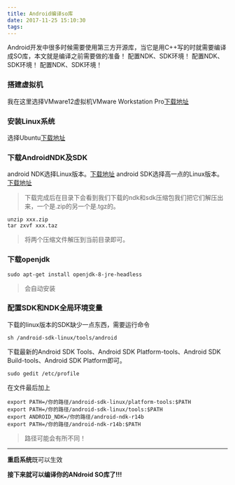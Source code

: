 ```yaml
---
title: Android编译so库
date: 2017-11-25 15:10:30
tags:
---
```

Android开发中很多时候需要使用第三方开源库，当它是用C++写的时就需要编译成SO库，本文就是编译之前需要做的准备！
配置NDK、SDK环境！
配置NDK、SDK环境！
配置NDK、SDK环境！


### 搭建虚拟机
我在这里选择VMware12虚拟机VMware Workstation Pro[下载地址](https://www.vmware.com/cn.html)

### 安装Linux系统
选择Ubuntu[下载地址](http://www.ubuntu.org.cn/download/desktop)

### 下载AndroidNDK及SDK
android NDK选择Linux版本。[下载地址](https://developer.android.google.cn/ndk/downloads/index.html)
android SDK选择高一点的Linux版本。[下载地址](http://tools.android-studio.org/index.php/sdk/)
> 下载完成后在目录下会看到我们下载的ndk和sdk压缩包我们把它们解压出来，一个是.zip的另一个是.tgz的。

```
unzip xxx.zip
tar zxvf xxx.taz
```
> 将两个压缩文件解压到当前目录即可。

### 下载openjdk
```
sudo apt-get install openjdk-8-jre-headless
```
> 会自动安装

### 配置SDK和NDK全局环境变量
下载的linux版本的SDK缺少一点东西，需要运行命令
```
sh /android-sdk-linux/tools/android
```
下载最新的Android SDK Tools、Android SDK Platform-tools、Android SDK Build-tools、Android SDK Platform即可。
```
sudo gedit /etc/profile
```

在文件最后加上
```
export PATH=/你的路径/android-sdk-linux/platform-tools:$PATH
export PATH=/你的路径/android-sdk-linux/tools:$PATH
export ANDROID_NDK=/你的路径/android-ndk-r14b
export PATH=/你的路径/android-ndk-r14b:$PATH
```
> 路径可能会有所不同！

-------------
**重启系统**既可以生效

**接下来就可以编译你的ANdroid SO库了!!!**